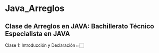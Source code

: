 # Java_Arreglos
Clase de Arreglos en JAVA: Bachillerato Técnico Especialista en JAVA
---

Clase 1: Introducción y Declaración 👉🏻
